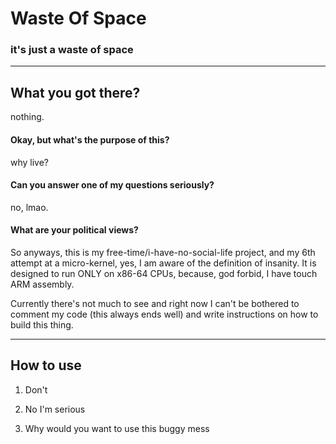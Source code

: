 # Waste Of Space

### it's just a waste of space

---

## What you got there?

nothing.

#### Okay, but what's the purpose of this?

why live?

#### Can you answer one of my questions seriously?

no, lmao.

#### What are your political views?

So anyways, this is my free-time/i-have-no-social-life project, and my 6th attempt at a micro-kernel, yes, I am aware of the definition of insanity. It is designed to run ONLY on x86-64 CPUs, because, god forbid, I have touch ARM assembly.

Currently there's not much to see and right now I can't be bothered to comment my code (this always ends well) and write instructions on how to build this thing.

---

## How to use

1. Don't

2. No I'm serious

3. Why would you want to use this buggy mess